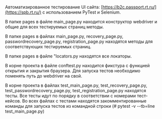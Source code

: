 Автоматизированное тестирование UI сайта: [https://b2c.passport.rt.ru/](https://spb.rt.ru/) с использованием PyTest и Selenium.

В папке pages в файле main_page.py находится конструктор webdriver и общие для всех тестируемых страниц методы.

В папке pages в файлах main_page.py, recovery_page.py, passwordrecovery_page.py, registration_page.py находятся методы для соответствующих тестируемых страниц.

В папке pages в файле "locators.py находятся все локаторы.

В корне проекта в файле conftest.py находится фикстура с функцией открытия и закрытия браузера. Для запуска тестов необходимо поменять путь до webdriver на свой.

В корне проекта в файлах test_main_page.py, test_recovery_page.py, test_passwordrecovery_page.py, test_registration_page.py находятся тесты. Все тесты идут по порядку в соответствии с номерами тест-кейсов. Во всех файлах с тестами находятся закомментированные команды для запуска тестов из командной строки (# pytest -v --tb=line test_main_page.py)
